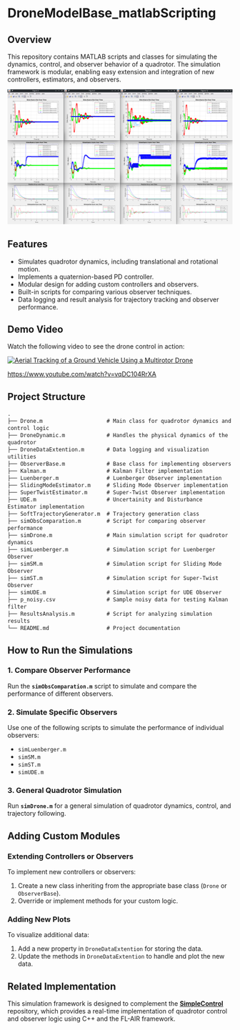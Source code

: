 # DroneModelBase_matlabScripting

## Overview

This repository contains MATLAB scripts and classes for simulating the dynamics, control, and observer behavior of a quadrotor. The simulation framework is modular, enabling easy extension and integration of new controllers, estimators, and observers.

![Observer Comparison](ReadmeImages/CompObservers.png)

## Features

- Simulates quadrotor dynamics, including translational and rotational motion.
- Implements a quaternion-based PD controller.
- Modular design for adding custom controllers and observers.
- Built-in scripts for comparing various observer techniques.
- Data logging and result analysis for trajectory tracking and observer performance.


## Demo Video

Watch the following video to see the drone control in action:

[![Aerial Tracking of a Ground Vehicle Using a Multirotor Drone](https://www.youtube.com/watch?v=vqDC104RrXA)](https://www.youtube.com/watch?v=vqDC104RrXA)

https://www.youtube.com/watch?v=vqDC104RrXA

## Project Structure

```
.
├── Drone.m                    # Main class for quadrotor dynamics and control logic
├── DroneDynamic.m             # Handles the physical dynamics of the quadrotor
├── DroneDataExtention.m       # Data logging and visualization utilities
├── ObserverBase.m             # Base class for implementing observers
├── Kalman.m                   # Kalman Filter implementation
├── Luenberger.m               # Luenberger Observer implementation
├── SlidingModeEstimator.m     # Sliding Mode Observer implementation
├── SuperTwistEstimator.m      # Super-Twist Observer implementation
├── UDE.m                      # Uncertainity and Disturbance Estimator implementation
├── SoftTrajectoryGenerator.m  # Trajectory generation class
├── simObsComparation.m        # Script for comparing observer performance
├── simDrone.m                 # Main simulation script for quadrotor dynamics
├── simLuenberger.m            # Simulation script for Luenberger Observer
├── simSM.m                    # Simulation script for Sliding Mode Observer
├── simST.m                    # Simulation script for Super-Twist Observer
├── simUDE.m                   # Simulation script for UDE Observer
├── p_noisy.csv                # Sample noisy data for testing Kalman filter
├── ResultsAnalysis.m          # Script for analyzing simulation results
└── README.md                  # Project documentation
```

## How to Run the Simulations

### 1. Compare Observer Performance
Run the **`simObsComparation.m`** script to simulate and compare the performance of different observers.

### 2. Simulate Specific Observers
Use one of the following scripts to simulate the performance of individual observers:
- `simLuenberger.m`
- `simSM.m`
- `simST.m`
- `simUDE.m`

### 3. General Quadrotor Simulation
Run **`simDrone.m`** for a general simulation of quadrotor dynamics, control, and trajectory following.

## Adding Custom Modules

### Extending Controllers or Observers
To implement new controllers or observers:
1. Create a new class inheriting from the appropriate base class (`Drone` or `ObserverBase`).
2. Override or implement methods for your custom logic.

### Adding New Plots
To visualize additional data:
1. Add a new property in `DroneDataExtention` for storing the data.
2. Update the methods in `DroneDataExtention` to handle and plot the new data.

## Related Implementation

This simulation framework is designed to complement the **[SimpleControl](https://github.com/Ineso1/SimpleControl)** repository, which provides a real-time implementation of quadrotor control and observer logic using C++ and the FL-AIR framework.
